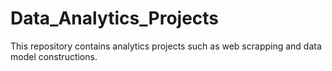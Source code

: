 # Data_Analytics_Projects

This repository contains analytics projects such as web scrapping and data model constructions.
